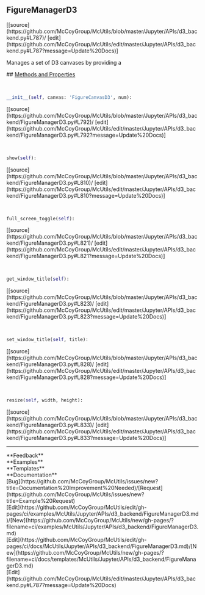 ## <a id="McUtils.Jupyter.APIs.d3_backend.FigureManagerD3">FigureManagerD3</a> 

<div class="docs-source-link" markdown="1">
[[source](https://github.com/McCoyGroup/McUtils/blob/master/Jupyter/APIs/d3_backend.py#L787)/
[edit](https://github.com/McCoyGroup/McUtils/edit/master/Jupyter/APIs/d3_backend.py#L787?message=Update%20Docs)]
</div>

Manages a set of D3 canvases by providing a







<div class="collapsible-section">
 <div class="collapsible-section collapsible-section-header" markdown="1">
## <a class="collapse-link" data-toggle="collapse" href="#methods" markdown="1"> Methods and Properties</a> <a class="float-right" data-toggle="collapse" href="#methods"><i class="fa fa-chevron-down"></i></a>
 </div>
 <div class="collapsible-section collapsible-section-body collapse show" id="methods" markdown="1">
 
<a id="McUtils.Jupyter.APIs.d3_backend.FigureManagerD3.__init__" class="docs-object-method">&nbsp;</a> 
```python
__init__(self, canvas: 'FigureCanvasD3', num): 
```
<div class="docs-source-link" markdown="1">
[[source](https://github.com/McCoyGroup/McUtils/blob/master/Jupyter/APIs/d3_backend/FigureManagerD3.py#L792)/
[edit](https://github.com/McCoyGroup/McUtils/edit/master/Jupyter/APIs/d3_backend/FigureManagerD3.py#L792?message=Update%20Docs)]
</div>


<a id="McUtils.Jupyter.APIs.d3_backend.FigureManagerD3.show" class="docs-object-method">&nbsp;</a> 
```python
show(self): 
```
<div class="docs-source-link" markdown="1">
[[source](https://github.com/McCoyGroup/McUtils/blob/master/Jupyter/APIs/d3_backend/FigureManagerD3.py#L810)/
[edit](https://github.com/McCoyGroup/McUtils/edit/master/Jupyter/APIs/d3_backend/FigureManagerD3.py#L810?message=Update%20Docs)]
</div>


<a id="McUtils.Jupyter.APIs.d3_backend.FigureManagerD3.full_screen_toggle" class="docs-object-method">&nbsp;</a> 
```python
full_screen_toggle(self): 
```
<div class="docs-source-link" markdown="1">
[[source](https://github.com/McCoyGroup/McUtils/blob/master/Jupyter/APIs/d3_backend/FigureManagerD3.py#L821)/
[edit](https://github.com/McCoyGroup/McUtils/edit/master/Jupyter/APIs/d3_backend/FigureManagerD3.py#L821?message=Update%20Docs)]
</div>


<a id="McUtils.Jupyter.APIs.d3_backend.FigureManagerD3.get_window_title" class="docs-object-method">&nbsp;</a> 
```python
get_window_title(self): 
```
<div class="docs-source-link" markdown="1">
[[source](https://github.com/McCoyGroup/McUtils/blob/master/Jupyter/APIs/d3_backend/FigureManagerD3.py#L823)/
[edit](https://github.com/McCoyGroup/McUtils/edit/master/Jupyter/APIs/d3_backend/FigureManagerD3.py#L823?message=Update%20Docs)]
</div>


<a id="McUtils.Jupyter.APIs.d3_backend.FigureManagerD3.set_window_title" class="docs-object-method">&nbsp;</a> 
```python
set_window_title(self, title): 
```
<div class="docs-source-link" markdown="1">
[[source](https://github.com/McCoyGroup/McUtils/blob/master/Jupyter/APIs/d3_backend/FigureManagerD3.py#L828)/
[edit](https://github.com/McCoyGroup/McUtils/edit/master/Jupyter/APIs/d3_backend/FigureManagerD3.py#L828?message=Update%20Docs)]
</div>


<a id="McUtils.Jupyter.APIs.d3_backend.FigureManagerD3.resize" class="docs-object-method">&nbsp;</a> 
```python
resize(self, width, height): 
```
<div class="docs-source-link" markdown="1">
[[source](https://github.com/McCoyGroup/McUtils/blob/master/Jupyter/APIs/d3_backend/FigureManagerD3.py#L833)/
[edit](https://github.com/McCoyGroup/McUtils/edit/master/Jupyter/APIs/d3_backend/FigureManagerD3.py#L833?message=Update%20Docs)]
</div>
 </div>
</div>












---


<div markdown="1" class="text-secondary">
<div class="container">
  <div class="row">
   <div class="col" markdown="1">
**Feedback**   
</div>
   <div class="col" markdown="1">
**Examples**   
</div>
   <div class="col" markdown="1">
**Templates**   
</div>
   <div class="col" markdown="1">
**Documentation**   
</div>
   <div class="col" markdown="1">
   
</div>
   <div class="col" markdown="1">
   
</div>
   <div class="col" markdown="1">
   
</div>
</div>
  <div class="row">
   <div class="col" markdown="1">
[Bug](https://github.com/McCoyGroup/McUtils/issues/new?title=Documentation%20Improvement%20Needed)/[Request](https://github.com/McCoyGroup/McUtils/issues/new?title=Example%20Request)   
</div>
   <div class="col" markdown="1">
[Edit](https://github.com/McCoyGroup/McUtils/edit/gh-pages/ci/examples/McUtils/Jupyter/APIs/d3_backend/FigureManagerD3.md)/[New](https://github.com/McCoyGroup/McUtils/new/gh-pages/?filename=ci/examples/McUtils/Jupyter/APIs/d3_backend/FigureManagerD3.md)   
</div>
   <div class="col" markdown="1">
[Edit](https://github.com/McCoyGroup/McUtils/edit/gh-pages/ci/docs/McUtils/Jupyter/APIs/d3_backend/FigureManagerD3.md)/[New](https://github.com/McCoyGroup/McUtils/new/gh-pages/?filename=ci/docs/templates/McUtils/Jupyter/APIs/d3_backend/FigureManagerD3.md)   
</div>
   <div class="col" markdown="1">
[Edit](https://github.com/McCoyGroup/McUtils/edit/master/Jupyter/APIs/d3_backend.py#L787?message=Update%20Docs)   
</div>
   <div class="col" markdown="1">
   
</div>
   <div class="col" markdown="1">
   
</div>
   <div class="col" markdown="1">
   
</div>
</div>
</div>
</div>